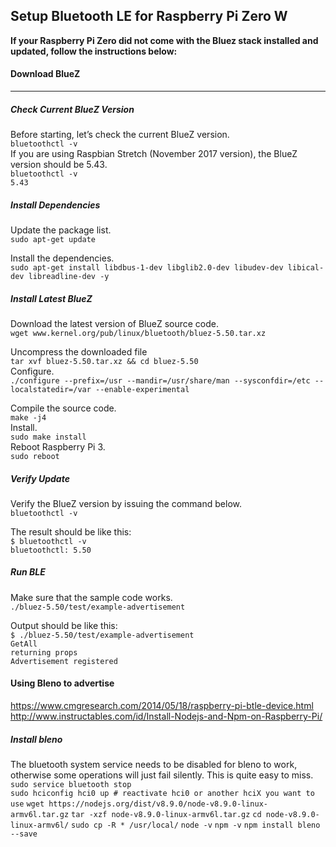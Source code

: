 ## Setup Bluetooth LE for Raspberry Pi Zero W

**If your Raspberry Pi Zero did not come with the Bluez stack installed and updated, follow the instructions below:**  

#### Download BlueZ

------

##### Check Current BlueZ Version

Before starting, let’s check the current BlueZ version.  
  `bluetoothctl -v`  
   If  you are using Raspbian Stretch (November 2017 version), the BlueZ version should be 5.43.  
  `bluetoothctl -v`  
  `5.43  `

##### Install Dependencies

Update the package list.  
  `sudo apt-get update  `

 Install the dependencies.  
```sudo apt-get install libdbus-1-dev libglib2.0-dev libudev-dev libical-dev libreadline-dev -y  ```

  

##### Install Latest BlueZ

 Download the latest version of BlueZ source code.  
  `wget www.kernel.org/pub/linux/bluetooth/bluez-5.50.tar.xz  `  

Uncompress the downloaded file  
  `tar xvf bluez-5.50.tar.xz && cd bluez-5.50`  
Configure.  
  `./configure --prefix=/usr --mandir=/usr/share/man --sysconfdir=/etc --localstatedir=/var --enable-experimental`    

Compile the source code.  
  `make -j4  `  
Install.  
  `sudo make install`  
Reboot Raspberry Pi 3.  
  `sudo reboot  `



##### Verify Update

Verify the BlueZ version by issuing the command below.  
  ``bluetoothctl -v``    

 The result should be like this:  
  `$ bluetoothctl -v`  
  `bluetoothctl: 5.50`  

  

##### Run BLE

Make sure that the sample code works.   
  `./bluez-5.50/test/example-advertisement`  

Output should be like this:  
  `$ ./bluez-5.50/test/example-advertisement`  
  `GetAll`  
  `returning props`  
  `Advertisement registered`  



#### Using Bleno to advertise

https://www.cmgresearch.com/2014/05/18/raspberry-pi-btle-device.html  
http://www.instructables.com/id/Install-Nodejs-and-Npm-on-Raspberry-Pi/  

##### Install bleno 

The bluetooth system service needs to be disabled for bleno to work, otherwise some operations will just fail silently. This is quite easy to miss.  
`sudo service bluetooth stop`  
`sudo hciconfig hci0 up # reactivate hci0 or another hciX you want to use` 
`wget https://nodejs.org/dist/v8.9.0/node-v8.9.0-linux-armv6l.tar.gz`
`tar -xzf node-v8.9.0-linux-armv6l.tar.gz`
`cd node-v8.9.0-linux-armv6l/`
`sudo cp -R * /usr/local/`
`node -v`
`npm -v`
`npm install bleno --save`
